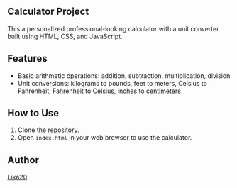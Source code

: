 ## Calculator Project

This a personalized professional-looking calculator with a unit converter built using HTML, CSS, and JavaScript.

## Features

- Basic arithmetic operations: addition, subtraction, multiplication, division
- Unit conversions: kilograms to pounds, feet to meters, Celsius to Fahrenheit, Fahrenheit to Celsius, inches to centimeters

## How to Use

1. Clone the repository.
2. Open `index.html` in your web browser to use the calculator.

## Author

[Lika20](https://github.com/Lika20)
